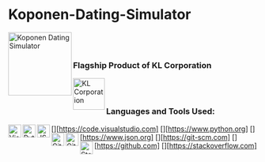 # Koponen-Dating-Simulator

[<img align="left" alt="Koponen Dating Simulator" width="128px" src="https://imgur.com/jD7k2Ac.png" />][website]

<br />
<br />

### Flagship Product of KL Corporation

[<img align="left" alt="KL Corporation" width="64px" src="https://imgur.com/QNZjW7v.png" />][website]

<br />
<br />

### Languages and Tools Used:
[<img align="left" alt="Visual Studio Code" width="26px" src="https://upload.wikimedia.org/wikipedia/commons/9/9a/Visual_Studio_Code_1.35_icon.svg" />][https://code.visualstudio.com]
[<img align="left" alt="Python" width="26px" src="https://upload.wikimedia.org/wikipedia/commons/c/c3/Python-logo-notext.svg" />][https://www.python.org]
[<img align="left" alt="JSON" width="26px" src="https://upload.wikimedia.org/wikipedia/commons/c/c9/JSON_vector_logo.svg" />][https://www.json.org]
[<img align="left" alt="Git" width="26px" src="https://upload.wikimedia.org/wikipedia/commons/c/c5/Git_Icon.svg" />][https://git-scm.com]
[<img align="left" alt="GitHub" width="26px" src="https://upload.wikimedia.org/wikipedia/commons/a/ae/Github-desktop-logo-symbol.svg" />][https://github.com]
[<img align="left" alt="Stack Overflow" width="26px" src="https://upload.wikimedia.org/wikipedia/commons/e/ef/Stack_Overflow_icon.svg" />][https://stackoverflow.com]

[//]: # (Temporary)
[website]: http://NALStudio.tk